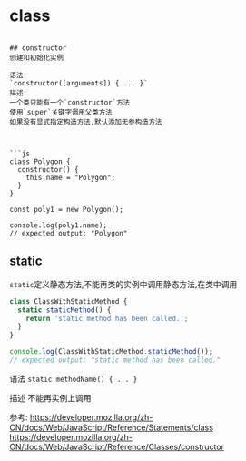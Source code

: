 # class


```

## constructor
创建和初始化实例

语法:
`constructor([arguments]) { ... }`
描述:
一个类只能有一个`constructor`方法
使用`super`关键字调用父类方法
如果没有显式指定构造方法,默认添加无参构造方法



```js
class Polygon {
  constructor() {
    this.name = "Polygon";
  }
}

const poly1 = new Polygon();

console.log(poly1.name);
// expected output: "Polygon"
```



## static

`static`定义静态方法,不能再类的实例中调用静态方法,在类中调用


```js
class ClassWithStaticMethod {
  static staticMethod() {
    return 'static method has been called.';
  }
}

console.log(ClassWithStaticMethod.staticMethod());
// expected output: "static method has been called."
```


语法
`static methodName() { ... }`

描述
不能再实例上调用


参考:
https://developer.mozilla.org/zh-CN/docs/Web/JavaScript/Reference/Statements/class
https://developer.mozilla.org/zh-CN/docs/Web/JavaScript/Reference/Classes/constructor